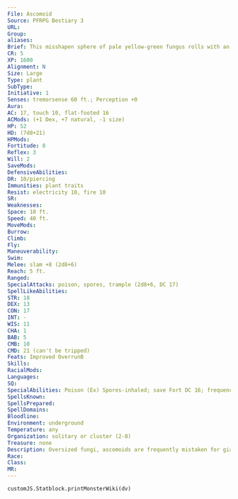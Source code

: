 ```yaml
---
File: Ascomoid
Source: PFRPG Bestiary 3
URL: 
Group: 
aliases: 
Brief: This misshapen sphere of pale yellow-green fungus rolls with an unnerving speed, spewing clouds of foul spores as it advances.
CR: 5
XP: 1600
Alignment: N
Size: Large
Type: plant
SubType: 
Initiative: 1
Senses: tremorsense 60 ft.; Perception +0
Aura: 
AC: 17, touch 10, flat-footed 16
ACMods: (+1 Dex, +7 natural, -1 size)
HP: 52
HD: (7d8+21)
HPMods: 
Fortitude: 8
Reflex: 3
Will: 2
SaveMods: 
DefensiveAbilities: 
DR: 10/piercing
Immunities: plant traits
Resist: electricity 10, fire 10
SR: 
Weaknesses: 
Space: 10 ft.
Speed: 40 ft.
MoveMods: 
Burrow: 
Climb: 
Fly: 
Maneuverability: 
Swim: 
Melee: slam +8 (2d8+6)
Reach: 5 ft.
Ranged: 
SpecialAttacks: poison, spores, trample (2d8+6, DC 17)
SpellLikeAbilities: 
STR: 18
DEX: 13
CON: 17
INT: -
WIS: 11
CHA: 1
BAB: 5
CMB: 10
CMD: 21 (can't be tripped)
Feats: Improved OverrunB
Skills: 
RacialMods: 
Languages: 
SQ: 
SpecialAbilities: Poison (Ex) Spores-inhaled; save Fort DC 16; frequency 1/round for 6 rounds; effect 1d2 Str damage; cure 2 saves. The save DC is Constitution-based.  Spores (Ex) Once per round as a free action, an ascomoid can release a jet of deadly spores to a range of 30 feet. Upon impacting a solid surface, such as a wall or creature, the jet billows out into a cloud of spores that fills a 10-foot-radius spread. This cloud lasts for 1 round before dispersing. Any creature in the cloud must make a DC 16 Fortitude save or become nauseated as long as it remains in the cloud. Any creature that fails to save against this nausea is also exposed to the ascomoid's poison (see above). The save DC is Constitution-based.
SpellsKnown: 
SpellsPrepared: 
SpellDomains: 
Bloodline: 
Environment: underground
Temperature: any
Organization: solitary or cluster (2-8)
Treasure: none
Description: Oversized fungi, ascomoids are frequently mistaken for giant puff balls until they begin to move, rolling toward any living prey that they sense. Once they have crushed the life out of a creature, they quickly move on, leaving spores behind in their victim's body to grow new ascomoids. Ascomoids can grow to a width of 10 feet, but they rarely weigh more than 400 pounds.  While ascomoids require no light to grow, they do require a moist environment. They do not keep traditional lairs, but often wander the same areas over and over, littering these routes with the bones of past victims.  Although they are typically solitary creatures, ascomoids dwelling in areas of ample moisture with generous sources of food-or frequent unwitting passersby- sometimes form deadly clusters. Such colonies of these giant fungi often lurk in large caverns among other pallid vegetation. Given ascomoids' ability to detect vibrations, the slightest quake or potential footfall sets them rolling, turning their cavernous lairs into churning meat grinders. Bounding about violently, groups of ascomoids sometimes take hours to settle back down, unable to distinguish between the movements of prey and the tumbling of their own kind. In some cases, ascomoids have been known to lair at the top of steep rises, crushing climbers as they roll in terrible fungal avalanches.  Those crushed by an ascomoid or who fall victim to an ascomoid's spores face a revolting end, their bodies becoming hosts to quick-growing colonies of rampant fungi. Immature ascomoid mold sprouts quickly, typically appearing within 24 hours. After 48 hours, such victims become so overgrown with this furry, brown-green mold that they can no longer be restored to life by raise dead, as their bodies are too vitally pervaded and thoroughly consumed by the swiftly spreading mold. Within a month, a new ascomoid emerges from the foul mess.
Race: 
Class: 
MR: 
---
```

```dataviewjs
customJS.Statblock.printMonsterWiki(dv)
```
